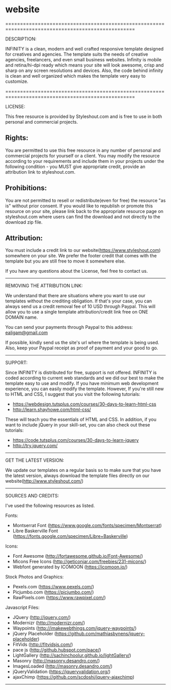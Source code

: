 # website
==================================================================================================

DESCRIPTION:

INFINITY is a clean, modern and well crafted responsive template designed for creatives and agencies. 
The template suits the needs of creative agencies, freelancers, and even small business websites. 
Infinity is mobile and retina/hi-dpi ready which means your site will look awesome, crisp and sharp 
on any screen resolutions and devices. Also, the code behind infinity is clean and well organized 
which makes the template very easy to customize.

==================================================================================================


LICENSE:

This free resource is provided by Styleshout.com and is free to use in 
both personal and commercial projects.


Rights:
-------

You are permitted to use this free resource in any number of personal and commercial projects for 
yourself or a client. You may modify the resource according to your requirements and include them 
in your projects under the following condition - you MUST give appropriate credit, provide an 
attribution link to styleshout.com.


Prohibitions:
-------------

You are not permitted to resell or redistribute(even for free) the resource "as is" without 
prior consent. If you would like to republish or promote this resource on your site, please 
link back to the appropriate resource page on styleshout.com where users can find the download 
and not directly to the download zip file.


Attribution: 
------------

You must include a credit link to our website(https://www.styleshout.com) somewhere on your site. 
We prefer the footer credit that comes with the template but you are still free to move it 
somewhere else.



If you have any questions about the License, feel free to contact us.


-----------------------------------------------------------------------------------------------------


REMOVING THE ATTRIBUTION LINK:

We understand that there are situations where you want to use our templates without 
the crediting obligation. If that's your case, you can always send us a 
credit removal fee of 10 USD through Paypal. This will allow you to use a single 
template attribution/credit link free on ONE DOMAIN name.

You can send your payments through Paypal to this address: ealigam@gmail.com

If possible, kindly send us the site's url where the template is being used. 
Also, keep your Paypal receipt as proof of payment and your good to go.


------------------------------------------------------------------------------------------------------ 


SUPPORT:
    
Since INFINITY is distributed for free, support is not offered. INFINITY is coded according 
to current web standards and we did our best to make the template easy to use and modify.
If you have minimum web development experience, you can easily modify the template. 
However, If you're still new to HTML and CSS, I suggest that you visit the 
following tutorials:

 - https://webdesign.tutsplus.com/courses/30-days-to-learn-html-css
 - http://learn.shayhowe.com/html-css/

These will teach you the essentials of HTML and CSS. In addition, if you want to include
jQuery in your skill-set, you can also check out these tutorials: 

 - https://code.tutsplus.com/courses/30-days-to-learn-jquery
 - http://try.jquery.com/



------------------------------------------------------------------------------------------------------ 


GET THE LATEST VERSION:

We update our templates on a regular basis so to make sure that you have the latest version, 
always download the template files directly on our website(http://www.styleshout.com/)



-------------------------------------------------------------------------------------------------------


SOURCES AND CREDITS:

I've used the following resources as listed.

Fonts:
 - Montserrat Font (https://www.google.com/fonts/specimen/Montserrat)
 - Libre Baskerville Font (https://fonts.google.com/specimen/Libre+Baskerville) 

Icons:
 - Font Awesome (http://fortawesome.github.io/Font-Awesome/)
 - Micons Free Icons (http://geticonjar.com/freebies/231-micons/)
 - Webfont generated by ICOMOON (https://icomoon.io/)

Stock Photos and Graphics:
 - Pexels.com (https://www.pexels.com/)
 - Picjumbo.com (https://picjumbo.com/)
 - RawPixels.com (https://www.rawpixel.com/)
 
Javascript Files:

 - JQuery (http://jquery.com/)
 - Modernizr (http://modernizr.com/)
 - Waypoints (http://imakewebthings.com/jquery-waypoints/)
 - jQuery Placeholder (https://github.com/mathiasbynens/jquery-placeholder)
 - FitVids (http://fitvidsjs.com/)
 - pace js (http://github.hubspot.com/pace/)
 - LightGallery (http://sachinchoolur.github.io/lightGallery/) 
 - Masonry (http://masonry.desandro.com/)
 - ImagesLoaded (http://masonry.desandro.com/)
 - jQueryValidation (https://jqueryvalidation.org/)
 - ajaxChimp (https://github.com/scdoshi/jquery-ajaxchimp)



-------------------------------------------------------------------------------------------------------
